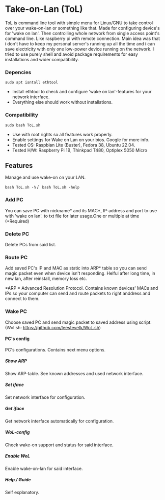 # Take-on-Lan (ToL)

ToL is command line tool with simple menu for Linux/GNU to take control over your wake-on-lan or something like that. 
Made for configuring device's for 'wake on lan'. Then controlling whole network from single access point's command line. Like raspberry pi with remote connection. 
Main idea was that i don't have to keep my personal server's running up all the time and i can save electricity with only one low-power device running on the network.
I tried to use purely shell and avoid package requirements for easy installations and wider compatibility.

### Depencies
`sudo apt isntall ethtool`
- Install ethtool to check and configure 'wake on lan'-features for your network interface.
- Everything else should work without installations.

###  Compatibility 
`sudo bash ToL.sh`
- Use with root rights so all features work properly.
- Enable settings for Wake on Lan on your bios.  Google for more info.
- Tested OS: Raspbian Lite (Buster), Fedora 38, Ubuntu 22.04.
- Tested H/W: Raspberry Pi 1B, Thinkpad T480, Optiplex 5050 Micro

## Features

Manage and use wake-on on your LAN.

` bash ToL.sh -h ` / ` bash ToL.sh -help`

### Add PC
You can save PC with nickname* and its MAC*, IP-address and port to use with 'wake on lan'. to txt file for later usage.One or multiple at time (*Required)

### Delete PC
Delete PCs from said list.

### Route PC
Add saved PC's IP and MAC as static into ARP* table so you can send magic packet even when device isn't responding. Helful after long time, in new lan, after reinstall, memory loss etc.

*ARP = Advanced Resolution Protocol. Contains known devices' MACs and IPs so your computer can send and route packets to right anddress and connect to them.

### Wake PC
Choose saved PC and send magic packet to saved address using script. (Wol.sh: https://github.com/leestevetk/WoL.sh)
#### PC's config
PC's configurations. Contains next menu options.
##### Show ARP
Show ARP-table. See known addresses and used network interface. 
##### Set iface
Set network interface for configuration.
##### Get iface
Get network interface automatically for configuration.
##### WoL-config
Check wake-on support and status for said interface.
##### Enable WoL
Enable wake-on-lan for said interface.
##### Help / Guide
Self explanatory.
